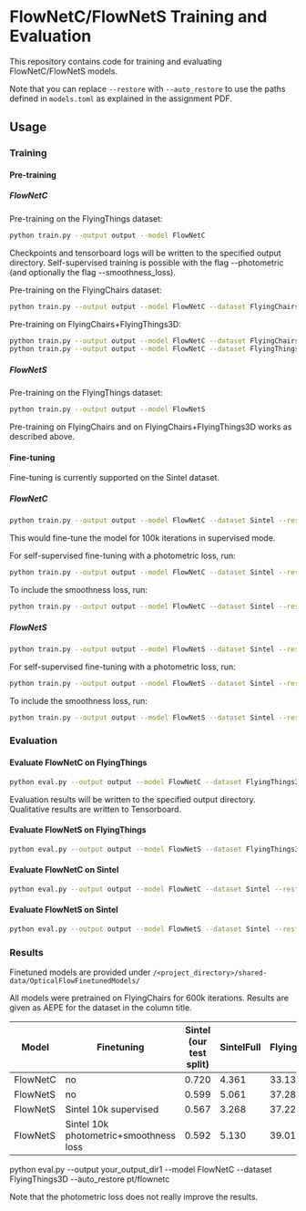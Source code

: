 # FlowNetC/FlowNetS Training and Evaluation

This repository contains code for training and evaluating FlowNetC/FlowNetS models.

Note that you can replace `--restore` with `--auto_restore` to use the paths defined in 
`models.toml` as explained in the assignment PDF.

## Usage

### Training

#### Pre-training

##### FlowNetC

Pre-training on the FlyingThings dataset:

```bash
python train.py --output output --model FlowNetC
```

Checkpoints and tensorboard logs will be written to the specified output directory.
Self-supervised training is possible with the flag
--photometric (and optionally the flag --smoothness_loss).

Pre-training on the FlyingChairs dataset:

```bash
python train.py --output output --model FlowNetC --dataset FlyingChairs
```

Pre-training on FlyingChairs+FlyingThings3D:

```bash
python train.py --output output --model FlowNetC --dataset FlyingChairs --iterations 300000
python train.py --output output --model FlowNetC --dataset FlyingThings3D --restore /path/to/chkpt/checkpoint-train-iter-000300000.pt --completed_iterations 300000 --iterations 600000
```

##### FlowNetS

Pre-training on the FlyingThings dataset:

```bash
python train.py --output output --model FlowNetS
```

Pre-training on FlyingChairs and on FlyingChairs+FlyingThings3D works as described above.

#### Fine-tuning

Fine-tuning is currently supported on the Sintel dataset.

##### FlowNetC

```bash
python train.py --output output --model FlowNetC --dataset Sintel --restore /path/to/chkpt/checkpoint-model-iter-000600000.pt --completed_iterations 600000 --iterations 700000
```

This would fine-tune the model for 100k iterations in supervised mode.

For self-supervised fine-tuning with a photometric loss, run:

```bash
python train.py --output output --model FlowNetC --dataset Sintel --restore /path/to/chkpt/checkpoint-model-iter-000600000.pt --completed_iterations 600000 --iterations 700000 --photometric
```

To include the smoothness loss, run:

```bash
python train.py --output output --model FlowNetC --dataset Sintel --restore /path/to/chkpt/checkpoint-model-iter-000600000.pt --completed_iterations 600000 --iterations 700000 --photometric --smoothness_loss
```

##### FlowNetS

```bash
python train.py --output output --model FlowNetS --dataset Sintel --restore /path/to/chkpt/checkpoint-model-iter-000600000.pt --completed_iterations 600000 --iterations 700000
```

For self-supervised fine-tuning with a photometric loss, run:

```bash
python train.py --output output --model FlowNetS --dataset Sintel --restore /path/to/chkpt/checkpoint-model-iter-000600000.pt --completed_iterations 600000 --iterations 700000 --photometric
```

To include the smoothness loss, run:

```bash
python train.py --output output --model FlowNetS --dataset Sintel --restore /path/to/chkpt/checkpoint-model-iter-000600000.pt --completed_iterations 600000 --iterations 700000 --photometric --smoothness_loss
```

### Evaluation

#### Evaluate FlowNetC on FlyingThings

```bash
python eval.py --output output --model FlowNetC --dataset FlyingThings3D --restore /path/to/chkpt/checkpoint-model-iter-000600000.pt
```

Evaluation results will be written to the specified output directory.
Qualitative results are written to Tensorboard.

#### Evaluate FlowNetS on FlyingThings

```bash
python eval.py --output output --model FlowNetS --dataset FlyingThings3D --restore /path/to/chkpt/checkpoint-model-iter-000600000.pt
```

#### Evaluate FlowNetC on Sintel

```bash
python eval.py --output output --model FlowNetC --dataset Sintel --restore /path/to/chkpt/checkpoint-model-iter-000600000.pt
```

#### Evaluate FlowNetS on Sintel

```bash
python eval.py --output output --model FlowNetS --dataset Sintel --restore /path/to/chkpt/checkpoint-model-iter-000600000.pt
```

### Results

Finetuned models are provided under
`/<project_directory>/shared-data/OpticalFlowFinetunedModels/`

All models were pretrained on FlyingChairs for 600k iterations. Results are given as AEPE for the
dataset in the column title.

| Model    | Finetuning                             | Sintel (our test split) | SintelFull | FlyingThings3D |
|----------|----------------------------------------|-------------------------|------------|----------------|
| FlowNetC | no                                     | 0.720                   | 4.361      | 33.136         |
| FlowNetS | no                                     | 0.599                   | 5.061      | 37.280         |
| FlowNetS | Sintel 10k supervised                  | 0.567                   | 3.268      | 37.224         |
| FlowNetS | Sintel 10k photometric+smoothness loss | 0.592                   | 5.130      | 39.012         |

python eval.py --output your_output_dir1 --model FlowNetC --dataset FlyingThings3D --auto_restore pt/flownetc

Note that the photometric loss does not really improve the results.
